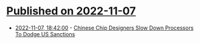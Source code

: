 # [Published on 2022-11-07](index.md)

* [2022-11-07, 18:42:00](https://news.slashdot.org/story/22/11/07/1750225/chinese-chip-designers-slow-down-processors-to-dodge-us-sanctions?utm_source=rss1.0mainlinkanon&utm_medium=feed) - [Chinese Chip Designers Slow Down Processors To Dodge US Sanctions](https://news.slashdot.org/story/22/11/07/1750225/chinese-chip-designers-slow-down-processors-to-dodge-us-sanctions?utm_source=rss1.0mainlinkanon&utm_medium=feed)
